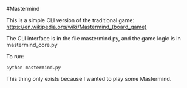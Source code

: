 #Mastermind

This is a simple CLI version of the traditional game: 
https://en.wikipedia.org/wiki/Mastermind_(board_game)

The CLI interface is in the file mastermind.py,
and the game logic is in mastermind_core.py

To run:
```
python mastermind.py
```

This thing only exists because I wanted to play some Mastermind.
